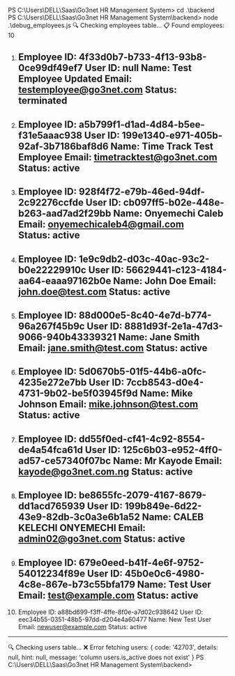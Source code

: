 PS C:\Users\DELL\Saas\Go3net HR Management System> cd .\backend\
PS C:\Users\DELL\Saas\Go3net HR Management System\backend> node .\debug_employees.js
🔍 Checking employees table...
📋 Found employees: 10
1. Employee ID: 4f33d0b7-b733-4f13-93b8-0ce99df49ef7
   User ID: null
   Name: Test Employee Updated
   Email: testemployee@go3net.com
   Status: terminated
   ---
2. Employee ID: a5b799f1-d1ad-4d84-b5ee-f31e5aaac938
   User ID: 199e1340-e971-405b-92af-3b7186baf8d6
   Name: Time Track Test Employee
   Email: timetracktest@go3net.com        
   Status: active
   ---
3. Employee ID: 928f4f72-e79b-46ed-94df-2c92276ccfde
   User ID: cb097ff5-b02e-448e-b263-aad7ad2f29bb
   Name: Onyemechi Caleb
   Email: onyemechicaleb4@gmail.com       
   Status: active
   ---
4. Employee ID: 1e9c9db2-d03c-40ac-93c2-b0e22229910c
   User ID: 56629441-c123-4184-aa64-eaaa97162b0e
   Name: John Doe
   Email: john.doe@test.com
   Status: active
   ---
5. Employee ID: 88d000e5-8c40-4e7d-b774-96a267f45b9c
   User ID: 8881d93f-2e1a-47d3-9066-940b43339321
   Name: Jane Smith
   Email: jane.smith@test.com
   Status: active
   ---
6. Employee ID: 5d0670b5-01f5-44b6-a0fc-4235e272e7bb
   User ID: 7ccb8543-d0e4-4731-9b02-be5f03945f9d
   Name: Mike Johnson
   Email: mike.johnson@test.com
   Status: active
   ---
7. Employee ID: dd55f0ed-cf41-4c92-8554-de4a54fca61d
   User ID: 125c6b03-e952-4ff0-ad57-ce57340f07bc
   Name: Mr Kayode
   Email: kayode@go3net.com.ng
   Status: active
   ---
8. Employee ID: be8655fc-2079-4167-8679-dd1acd765939
   User ID: 199b849e-6d22-43e9-82db-3c0a3e6b1a52
   Name: CALEB KELECHI ONYEMECHI
   Email: admin02@go3net.com
   Status: active
   ---
9. Employee ID: 679e0eed-b41f-4e6f-9752-54012234f89e
   User ID: 45b0e0c6-4980-4c8e-867e-b73c55bfa179
   Name: Test User
   Email: test@example.com
   Status: active
   ---
10. Employee ID: a88bd699-f3ff-4ffe-8f0e-a7d02c938642
   User ID: eec34b55-0351-48b5-97dd-d204e4a60477
   Name: New Test User
   Email: newuser@example.com
   Status: active
   ---

🔍 Checking users table...
❌ Error fetching users: {
  code: '42703',
  details: null,
  hint: null,
  message: 'column users.is_active does not exist'
}
PS C:\Users\DELL\Saas\Go3net HR Management System\backend>